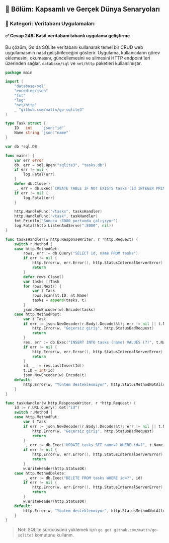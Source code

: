 ## 📘 Bölüm: Kapsamlı ve Gerçek Dünya Senaryoları  
### 🔹 Kategori: Veritabanı Uygulamaları  
#### ✅ Cevap 248: Basit veritabanı tabanlı uygulama geliştirme

Bu çözüm, Go'da SQLite veritabanı kullanarak temel bir CRUD web uygulamasının nasıl geliştirileceğini gösterir. Uygulama, kullanıcıların görev eklemesini, okumasını, güncellemesini ve silmesini HTTP endpoint'leri üzerinden sağlar. `database/sql` ve `net/http` paketleri kullanılmıştır.

```go
package main

import (
    "database/sql"
    "encoding/json"
    "fmt"
    "log"
    "net/http"
    _ "github.com/mattn/go-sqlite3"
)

type Task struct {
    ID   int    `json:"id"`
    Name string `json:"name"`
}

var db *sql.DB

func main() {
    var err error
    db, err = sql.Open("sqlite3", "tasks.db")
    if err != nil {
        log.Fatal(err)
    }
    defer db.Close()
    _, err = db.Exec(`CREATE TABLE IF NOT EXISTS tasks (id INTEGER PRIMARY KEY AUTOINCREMENT, name TEXT)`)
    if err != nil {
        log.Fatal(err)
    }

    http.HandleFunc("/tasks", tasksHandler)
    http.HandleFunc("/task", taskHandler)
    fmt.Println("Sunucu :8080 portunda çalışıyor")
    log.Fatal(http.ListenAndServe(":8080", nil))
}

func tasksHandler(w http.ResponseWriter, r *http.Request) {
    switch r.Method {
    case http.MethodGet:
        rows, err := db.Query("SELECT id, name FROM tasks")
        if err != nil {
            http.Error(w, err.Error(), http.StatusInternalServerError)
            return
        }
        defer rows.Close()
        var tasks []Task
        for rows.Next() {
            var t Task
            rows.Scan(&t.ID, &t.Name)
            tasks = append(tasks, t)
        }
        json.NewEncoder(w).Encode(tasks)
    case http.MethodPost:
        var t Task
        if err := json.NewDecoder(r.Body).Decode(&t); err != nil || t.Name == "" {
            http.Error(w, "Geçersiz giriş", http.StatusBadRequest)
            return
        }
        res, err := db.Exec("INSERT INTO tasks (name) VALUES (?)", t.Name)
        if err != nil {
            http.Error(w, err.Error(), http.StatusInternalServerError)
            return
        }
        id, _ := res.LastInsertId()
        t.ID = int(id)
        json.NewEncoder(w).Encode(t)
    default:
        http.Error(w, "Yöntem desteklenmiyor", http.StatusMethodNotAllowed)
    }
}

func taskHandler(w http.ResponseWriter, r *http.Request) {
    id := r.URL.Query().Get("id")
    switch r.Method {
    case http.MethodPut:
        var t Task
        if err := json.NewDecoder(r.Body).Decode(&t); err != nil || t.Name == "" {
            http.Error(w, "Geçersiz giriş", http.StatusBadRequest)
            return
        }
        _, err := db.Exec("UPDATE tasks SET name=? WHERE id=?", t.Name, id)
        if err != nil {
            http.Error(w, err.Error(), http.StatusInternalServerError)
            return
        }
        w.WriteHeader(http.StatusOK)
    case http.MethodDelete:
        _, err := db.Exec("DELETE FROM tasks WHERE id=?", id)
        if err != nil {
            http.Error(w, err.Error(), http.StatusInternalServerError)
            return
        }
        w.WriteHeader(http.StatusOK)
    default:
        http.Error(w, "Yöntem desteklenmiyor", http.StatusMethodNotAllowed)
    }
}
```

> Not: SQLite sürücüsünü yüklemek için `go get github.com/mattn/go-sqlite3` komutunu kullanın.
